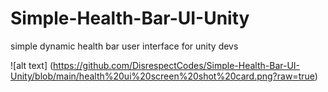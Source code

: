 # Simple-Health-Bar-UI-Unity
simple dynamic health bar user interface for unity devs

![alt text] (https://github.com/DisrespectCodes/Simple-Health-Bar-UI-Unity/blob/main/health%20ui%20screen%20shot%20card.png?raw=true)
